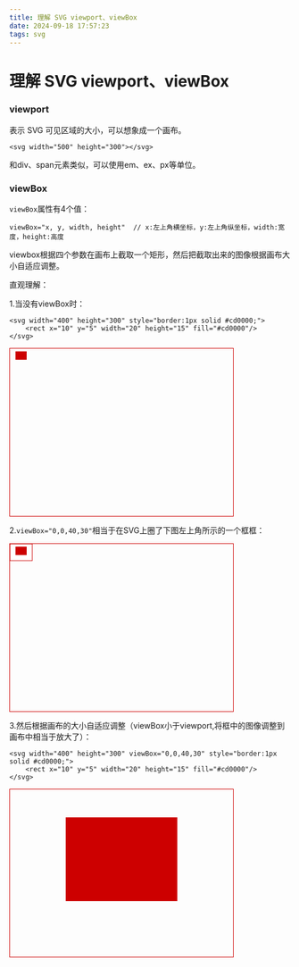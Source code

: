 ```yaml
---
title: 理解 SVG viewport、viewBox
date: 2024-09-18 17:57:23
tags: svg
---
```


# 理解 SVG viewport、viewBox

### viewport

表示 SVG 可见区域的大小，可以想象成一个画布。

```
<svg width="500" height="300"></svg>
```

和div、span元素类似，可以使用em、ex、px等单位。

### viewBox

`viewBox`属性有4个值：

```
viewBox="x, y, width, height"  // x:左上角横坐标，y:左上角纵坐标，width:宽度，height:高度
```

viewbox根据四个参数在画布上截取一个矩形，然后把截取出来的图像根据画布大小自适应调整。



直观理解：

1.当没有viewBox时：

```
<svg width="400" height="300" style="border:1px solid #cd0000;">
    <rect x="10" y="5" width="20" height="15" fill="#cd0000"/>
</svg>
```

<svg width="400" height="300" style="border:1px solid #cd0000;">
    <rect x="10" y="5" width="20" height="15" fill="#cd0000"/>
</svg>



2.`viewBox="0,0,40,30"`相当于在SVG上圈了下图左上角所示的一个框框：

<svg width="400" height="300" style="border:1px solid #cd0000;">
  <rect x="0" y="0" width="40" height="30" stroke="#cd0000" fill="white"/>
  <rect x="10" y="5" width="20" height="15" fill="#cd0000"/>
</svg>



3.然后根据画布的大小自适应调整（viewBox小于viewport,将框中的图像调整到画布中相当于放大了）：

```
<svg width="400" height="300" viewBox="0,0,40,30" style="border:1px solid #cd0000;">
    <rect x="10" y="5" width="20" height="15" fill="#cd0000"/>
</svg>
```

<svg width="400" height="300" viewBox="0,0,40,30" style="border:1px solid #cd0000;">
    <rect x="10" y="5" width="20" height="15" fill="#cd0000"/>
</svg>